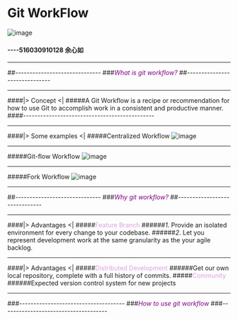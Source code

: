 # **Git WorkFlow**
![image](https://wac-cdn.atlassian.com/dam/jcr:25d06843-2468-4e00-8ae7-11d4164f8995/hero.svg?cdnVersion=ht)

####       ----516030910128 余心如
---

##------------------------------
###<font color=#800080>*What is git workflow?*</font>
##------------------------------

----

####|> Concept <|
#####A Git Workflow is a recipe or recommendation for how to use Git to accomplish work in a consistent and productive manner. 
####----------------------------------------------

---
####|> Some examples <|
#####Centralized Workflow
![image](https://dn-coding-net-production-pp.qbox.me/feebbee4-43de-487d-bedb-cc12a1e7c91e.png)

---
#####Git-flow Workflow
![image](https://dn-coding-net-production-pp.qbox.me/b84291d9-e16d-4af0-9149-2ae6faeea134.png)

---
#####Fork Workflow
![image](https://dn-coding-net-production-pp.qbox.me/0d3c05db-1ee9-430b-973e-f370ccd0b97e.png)

---
##------------------------------
###<font color=#800080>*Why git workflow?*</font>
##------------------------------

---
####|> Advantages <|
#####<font color=DDA0DD>Feature Branch</font>
######*1*. Provide an isolated environment for every change to your codebase. 
######*2*. Let you represent development work at the same granularity as the your agile backlog. 

---
####|> Advantages <|
#####<font color=DDA0DD>Distributed Development</font>
######Get our own local repository, complete with a full history of commits.
#####<font color=DDA0DD>Community</font>
######Expected version control system for new projects

---
###-------------------------------------
###<font color=#800080>*How to use git workflow*</font>
###-------------------------------------
